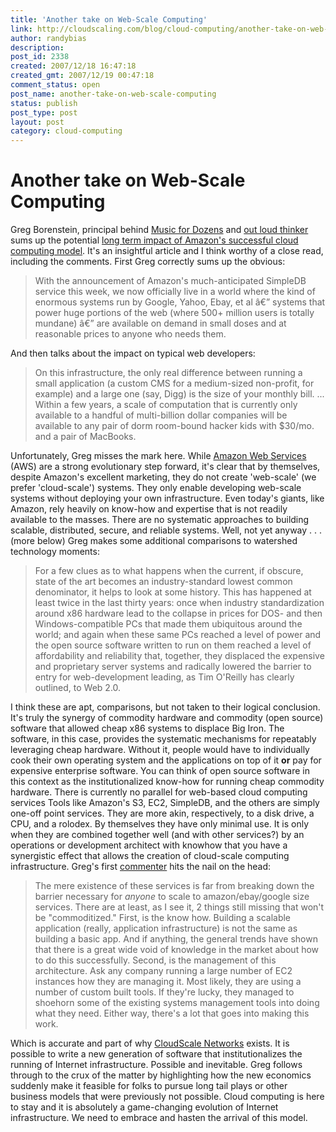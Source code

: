 ```yaml
---
title: 'Another take on Web-Scale Computing'
link: http://cloudscaling.com/blog/cloud-computing/another-take-on-web-scale-computing/
author: randybias
description: 
post_id: 2338
created: 2007/12/18 16:47:18
created_gmt: 2007/12/19 00:47:18
comment_status: open
post_name: another-take-on-web-scale-computing
status: publish
post_type: post
layout: post
category: cloud-computing
---
```


# Another take on Web-Scale Computing

Greg Borenstein, principal behind [Music for Dozens](http://mfdz.com/) and [out loud thinker](http://www.urbanhonking.com/ideasfordozens) sums up the potential [long term impact of Amazon's successful cloud computing model](http://www.urbanhonking.com/ideasfordozens/archives/2007/12/what_happens_wh.html). It's an insightful article and I think worthy of a close read, including the comments. First Greg correctly sums up the obvious: 

> With the announcement of Amazon's much-anticipated SimpleDB service this week, we now officially live in a world where the kind of enormous systems run by Google, Yahoo, Ebay, et al â€” systems that power huge portions of the web (where 500+ million users is totally mundane) â€” are available on demand in small doses and at reasonable prices to anyone who needs them. 

And then talks about the impact on typical web developers: 

> On this infrastructure, the only real difference between running a small application (a custom CMS for a medium-sized non-profit, for example) and a large one (say, Digg) is the size of your monthly bill. ... Within a few years, a scale of computation that is currently only available to a handful of multi-billion dollar companies will be available to any pair of dorm room-bound hacker kids with $30/mo. and a pair of MacBooks. 

Unfortunately, Greg misses the mark here. While [Amazon Web Services](http://aws.amazon.com) (AWS) are a strong evolutionary step forward, it's clear that by themselves, despite Amazon's excellent marketing, they do not create 'web-scale' (we prefer 'cloud-scale') systems. They only enable developing web-scale systems without deploying your own infrastructure.  Even today's giants, like Amazon, rely heavily on know-how and expertise that is not readily available to the masses. There are no systematic approaches to building scalable, distributed, secure, and reliable systems. Well, not yet anyway . . . (more below) Greg makes some additional comparisons to watershed technology moments: 

> For a few clues as to what happens when the current, if obscure, state of the art becomes an industry-standard lowest common denominator, it helps to look at some history. This has happened at least twice in the last thirty years: once when industry standardization around x86 hardware lead to the collapse in prices for DOS- and then Windows-compatible PCs that made them ubiquitous around the world; and again when these same PCs reached a level of power and the open source software written to run on them reached a level of affordability and reliability that, together, they displaced the expensive and proprietary server systems and radically lowered the barrier to entry for web-development leading, as Tim O'Reilly has clearly outlined, to Web 2.0. 

I think these are apt, comparisons, but not taken to their logical conclusion. It's truly the synergy of commodity hardware and commodity (open source) software that allowed cheap x86 systems to displace Big Iron. The software, in this case, provides the systematic mechanisms for repeatably leveraging cheap hardware. Without it, people would have to individually cook their own operating system and the applications on top of it **or** pay for expensive enterprise software. You can think of open source software in this context as the institutionalized know-how for running cheap commodity hardware. There is currently no parallel for web-based cloud computing services Tools like Amazon's S3, EC2, SimpleDB, and the others are simply one-off point services. They are more akin, respectively, to a disk drive, a CPU, and a rolodex. By themselves they have only minimal use. It is only when they are combined together well (and with other services?) by an operations or development architect with knowhow that you have a synergistic effect that allows the creation of cloud-scale computing infrastructure. Greg's first [commenter](http://www.linkedin.com/in/thomaslockney) hits the nail on the head: 

> The mere existence of these services is far from breaking down the barrier necessary for *anyone* to scale to amazon/ebay/google size services. There are at least, as I see it, 2 things still missing that won't be "commoditized." First, is the know how. Building a scalable application (really, application infrastructure) is not the same as building a basic app. And if anything, the general trends have shown that there is a great wide void of knowledge in the market about how to do this successfully. Second, is the management of this architecture. Ask any company running a large number of EC2 instances how they are managing it. Most likely, they are using a number of custom built tools. If they're lucky, they managed to shoehorn some of the existing systems management tools into doing what they need. Either way, there's a lot that goes into making this work. 

Which is accurate and part of why [CloudScale Networks](http://www.cloudscale.net) exists. It is possible to write a new generation of software that institutionalizes the running of Internet infrastructure. Possible and inevitable. Greg follows through to the crux of the matter by highlighting how the new economics suddenly make it feasible for folks to pursue long tail plays or other business models that were previously not possible. Cloud computing is here to stay and it is absolutely a game-changing evolution of Internet infrastructure. We need to embrace and hasten the arrival of this model.